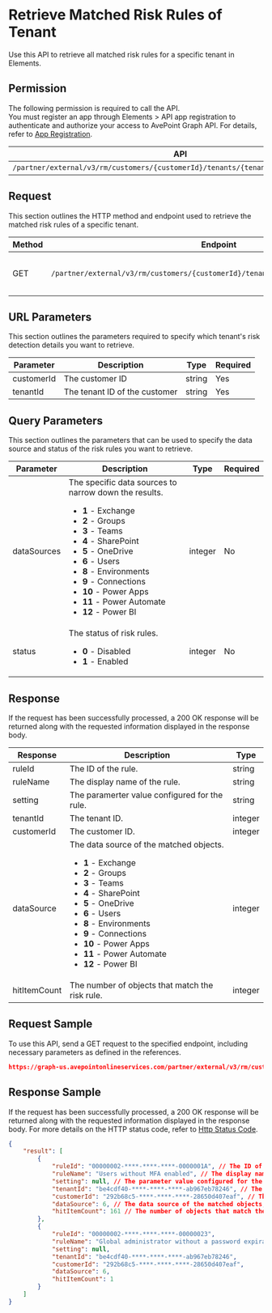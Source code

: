 # Retrieve Matched Risk Rules of Tenant

Use this API to retrieve all matched risk rules for a specific tenant in Elements.  

## Permission  

The following permission is required to call the API.  
You must register an app through Elements > API app registration to authenticate and authorize your access to AvePoint Graph API. For details, refer to [App Registration](../register-app.md).

| API | Permission |
|-----------|-----------|
| `/partner/external/v3/rm/customers/{customerId}/tenants/{tenantId}/detection/rules` | elements.rm.read.all |  


## Request

This section outlines the HTTP method and endpoint used to retrieve the matched risk rules of a specific tenant.

| Method | Endpoint | Description |
|-----------|-----------|-----------|
|GET|`/partner/external/v3/rm/customers/{customerId}/tenants/{tenantId}/detection/rules`|Retrieves the matched risk rules.|


## URL Parameters

This section outlines the parameters required to specify which tenant's risk detection details you want to retrieve.

| Parameter | Description | Type | Required |
| --- | --- | --- | --- |
| customerId | The customer ID | string | Yes |
| tenantId | The tenant ID of the customer | string | Yes |


## Query Parameters

This section outlines the parameters that can be used to specify the data source and status of the risk rules you want to retrieve.

| Parameter | Description | Type | Required |
| --- | --- | --- | --- |
| dataSources | The specific data sources to narrow down the results. <ul><li>**1** - Exchange</li><li>**2** - Groups</li><li>**3** - Teams</li><li>**4** - SharePoint</li><li>**5** - OneDrive</li><li>**6** - Users</li><li>**8** - Environments</li><li>**9** - Connections</li><li>**10** - Power Apps</li><li>**11** - Power Automate</li><li>**12** - Power BI</li></ul>| integer | No |
| status | The status of risk rules. <ul><li>**0** - Disabled</li><li>**1** - Enabled</li></ul>| integer | No |


## Response

If the request has been successfully processed, a 200 OK response will be returned along with the requested information displayed in the response body.

| Response | Description | Type |
| --- | --- | --- |
| ruleId | The ID of the rule. | string |
| ruleName | The display name of the rule. | string |
| setting | The paramerter value configured for the rule.  | string |
| tenantId | The tenant ID. | integer |
| customerId | The customer ID. | integer |
| dataSource | The data source of the matched objects. <ul><li>**1** - Exchange</li><li>**2** - Groups</li><li>**3** - Teams</li><li>**4** - SharePoint</li><li>**5** - OneDrive</li><li>**6** - Users</li><li>**8** - Environments</li><li>**9** - Connections</li><li>**10** - Power Apps</li><li>**11** - Power Automate</li><li>**12** - Power BI</li></ul>| integer |
| hitItemCount | The number of objects that match the risk rule. | integer |


## Request Sample

To use this API, send a GET request to the specified endpoint, including necessary parameters as defined in the references.

```json
https://graph-us.avepointonlineservices.com/partner/external/v3/rm/customers/d926b068-****-4830-****-fd2a****4e99/tenants/0eaab044-****-4a92-****-93c6****711e/detection/rules
```

## Response Sample

If the request has been successfully processed, a 200 OK response will be returned along with the requested information displayed in the response body. For more details on the HTTP status code, refer to [Http Status Code](../Use-AvePoint-Graph-API.md#http-status-code).

```json 
{
    "result": [
        {
            "ruleId": "00000002-****-****-****-0000001A", // The ID of the rule
            "ruleName": "Users without MFA enabled", // The display name of the rule
            "setting": null, // The parameter value configured for the rule
            "tenantId": "be4cdf40-****-****-****-ab967eb78246", // The tenant ID
            "customerId": "292b68c5-****-****-****-28650d407eaf", // The customer ID
            "dataSource": 6, // The data source of the matched objects, Users
            "hitItemCount": 161 // The number of objects that match the risk rule
        },
        {
            "ruleId": "00000002-****-****-****-00000023", 
            "ruleName": "Global administrator without a password expiration date", 
            "setting": null, 
            "tenantId": "be4cdf40-****-****-****-ab967eb78246", 
            "customerId": "292b68c5-****-****-****-28650d407eaf", 
            "dataSource": 6, 
            "hitItemCount": 1 
        }
    ]
}